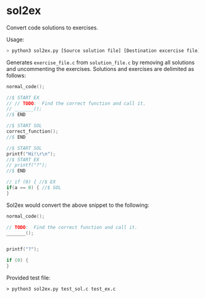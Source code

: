 # sol2ex

Convert code solutions to exercises.

Usage:

```bash
> python3 sol2ex.py [Source solution file] [Destination excercise file]
```

Generates `exercise_file.c` from `solution_file.c` by removing all
solutions and uncommenting the exercises. Solutions and exercises
are delimited as follows:

```c
normal_code();

//$ START EX
// // TODO:  Find the correct function and call it.
// _______();
//$ END

//$ START SOL
correct_function();
//$ END

//$ START SOL
printf("Hi!\r\n");
//$ START EX
// printf("?");
//$ END

// if (0) { //$ EX
if(a == 0) { //$ SOL
}
```

Sol2ex would convert the above snippet to the following:

```c
normal_code();

// TODO:  Find the correct function and call it.
_______();


printf("?");

if (0) {
}
```

Provided test file:
```
> python3 sol2ex.py test_sol.c test_ex.c
```
